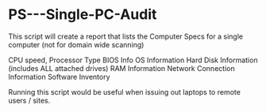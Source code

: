 # PS---Single-PC-Audit
This script will create a report that lists the Computer Specs for a single computer (not for domain wide scanning)

CPU speed, Processor Type
BIOS Info
OS Information
Hard Disk Information (includes ALL attached drives)
RAM Information
Network Connection Information
Software Inventory 

Running this script would be useful when issuing out laptops to remote users / sites. 
